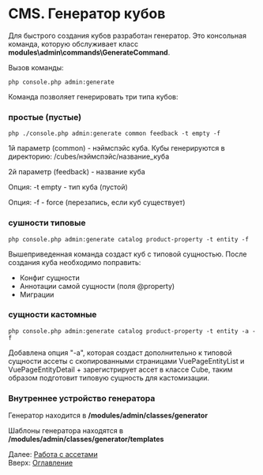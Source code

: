 # CMS. Генератор кубов

Для быстрого создания кубов разработан генератор. Это консольная команда,
которую обслуживает класс **modules\admin\commands\GenerateCommand**.

Вызов команды:
```
php console.php admin:generate
```

Команда позволяет генерировать три типа кубов:

### простые (пустые)
```
php ./console.php admin:generate common feedback -t empty -f
```
1й параметр (common) - нэймспэйс куба. Кубы генерируются в директорию: /cubes/нэймспэйс/название_куба

2й параметр (feedback) - название куба

Опция: -t empty - тип куба (пустой)

Опция: -f - force (перезапись, если куб существует)

### сушности типовые
```
php console.php admin:generate catalog product-property -t entity -f
```

Вышеприведенная команда создаст куб с типовой сущностью. После создания куба
необходимо поправить:
- Конфиг сущности
- Аннотации самой сущности (поля @property)
- Миграции

### сущности кастомные
```
php console.php admin:generate catalog product-property -t entity -a -f
```

Добавлена опция "-a", которая создаст дополнительно к типовой сущности ассеты с скопированными страницами
VuePageEntityList и VuePageEntityDetail + зарегистрирует ассет в классе Cube, таким образом подготовит
типовую сущность для кастомизации.

### Внутреннее устройство генератора

Генератор находится в **/modules/admin/classes/generator**

Шаблоны генератора находятся в **/modules/admin/classes/generator/templates**

Далее: [Работа с ассетами](../assets.md)<br>
Вверх: [Оглавление](../index.md)